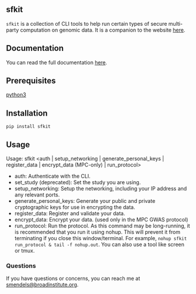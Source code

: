 ## sfkit

`sfkit` is a collection of CLI tools to help run certain types of secure multi-party computation on genomic data. It is a companion to the website [here](https://secure-gwas-website-bhj5a4wkqa-uc.a.run.app/).

## Documentation

You can read the full documentation [here](https://sfkit.readthedocs.io/en/latest/).

## Prerequisites

[python3](https://www.python.org/downloads/)

## Installation

`pip install sfkit`

## Usage

Usage: sfkit <auth | setup_networking | generate_personal_keys | register_data | encrypt_data (MPC-only) | run_protocol>

- auth: Authenticate with the CLI.
- set_study (deprecated): Set the study you are using.
- setup_networking: Setup the networking, including your IP address and any relevant ports.
- generate_personal_keys: Generate your public and private cryptographic keys for use in encrypting the data.
- register_data: Register and validate your data.
- encrypt_data: Encrypt your data. (used only in the MPC GWAS protocol)
- run_protocol: Run the protocol. As this command may be long-running, it is recommended that you run it using nohup. This will prevent it from terminating if you close this window/terminal. For example, `nohup sfkit run_protocol & tail -f nohup.out`. You can also use a tool like screen or tmux.

### Questions

If you have questions or concerns, you can reach me at [smendels@broadinstitute.org](mailto:smendels@broadinstitute.org).

